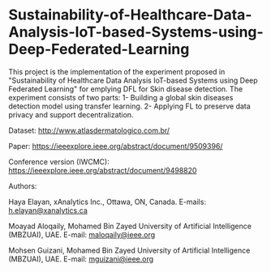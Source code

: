 # Sustainability-of-Healthcare-Data-Analysis-IoT-based-Systems-using-Deep-Federated-Learning


This project is the implementation of the experiment proposed in "Sustainability of Healthcare Data Analysis IoT-based Systems using Deep Federated Learning" for emplying DFL for Skin disease detection. The experiment consists of two parts: 
1- Building a global skin diseases detection model using transfer learning.
2- Applying FL to preserve data privacy and support decentralization.
 
Dataset: http://www.atlasdermatologico.com.br/

Paper: https://ieeexplore.ieee.org/abstract/document/9509396/

Conference version (IWCMC): https://ieeexplore.ieee.org/abstract/document/9498820

Authors:

Haya Elayan, xAnalytics Inc., Ottawa, ON, Canada. E-mails: h.elayan@xanalytics.ca

Moayad Aloqaily, Mohamed Bin Zayed University of Artificial Intelligence (MBZUAI), UAE. E-mail: maloqaily@ieee.org

Mohsen Guizani, Mohamed Bin Zayed University of Artificial Intelligence (MBZUAI), UAE. E-mail: mguizani@ieee.org
